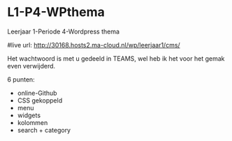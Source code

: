 # L1-P4-WPthema
Leerjaar 1-Periode 4-Wordpress thema

#live url: http://30168.hosts2.ma-cloud.nl/wp/leerjaar1/cms/

Het wachtwoord is met u gedeeld in TEAMS, wel heb ik het voor het gemak even verwijderd.

6 punten:
* online-Github
* CSS gekoppeld
* menu
* widgets
* kolommen 
* search + category
